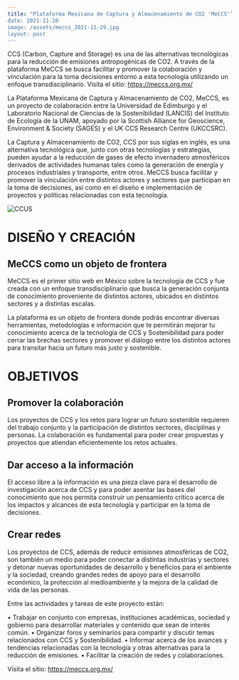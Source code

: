 ```yaml
---
title: "Plataforma Mexicana de Captura y Almacenamiento de CO2 'MeCCS'”
date: 2021-11-28
image: /assets/meccs_2021-11-29.jpg
layout: post
---
```


CCS (Carbon, Capture and Storage) es una de las alternativas
tecnológicas para la reducción de emisiones antropogénicas de CO2. A
través de la plataforma MeCCS se busca facilitar y promover la
colaboración y vinculación para la toma decisiones entorno a esta
tecnología utilizando un enfoque transdisciplinario. Visita el sitio:
<https://meccs.org.mx/>


La Plataforma Mexicana de Captura y Almacenamiento de CO2, MeCCS, es
un proyecto de colaboración entre la Universidad de Edimburgo y el
Laboratorio Nacional de Ciencias de la Sostenibilidad (LANCIS) del
Instituto de Ecología de la UNAM, apoyado por la Scottish Alliance for
Geoscience, Environment & Society (SAGES) y el UK CCS Research Centre
(UKCCSRC).


La Captura y Almacenamiento de CO2, CCS por sus siglas en inglés, es
una alternativa tecnológica que, junto con otras tecnologías y
estrategias, pueden ayudar a la reducción de gases de efecto
invernadero atmosféricos derivados de actividades humanas tales como
la generación de energía y procesos industriales y transporte, entre
otros. MeCCS busca facilitar y promover la vinculación entre distintos
actores y sectores que participan en la toma de decisiones, así como
en el diseño e implementación de proyectos y políticas relacionadas
con esta tecnología.


![CCUS](/assets/meccs2_2021-11-29.jpg)


# DISEÑO Y CREACIÓN

## MeCCS como un objeto de frontera


MeCCS es el primer sitio web en México sobre la tecnología de CCS y
fue creada con un enfoque transdisciplinario que busca la generación
conjunta de conocimiento proveniente de distintos actores, ubicados en
distintos sectores y a distintas escalas.

La plataforma es un objeto de frontera donde podrás encontrar diversas
herramientas, metodologías e información que te permitirán mejorar tu
conocimiento acerca de la tecnología de CCS y Sostenibilidad para
poder cerrar las brechas sectores y promover el diálogo entre los
distintos actores para transitar hacia un futuro más justo y
sostenible.


# OBJETIVOS

## Promover la colaboración

Los proyectos de CCS y los retos para lograr un futuro sostenible
requieren del trabajo conjunto y la participación de distintos
sectores, disciplinas y personas. La colaboración es fundamental para
poder crear propuestas y proyectos que atiendan eficientemente los
retos actuales.

## Dar acceso a la información

El acceso libre a la información es una pieza clave para el desarrollo
de investigación acerca de CCS y para poder asentar las bases del
conocimiento que nos permita construir un pensamiento crítico acerca
de los impactos y alcances de esta tecnología y participar en la toma
de decisiones.

## Crear redes

Los proyectos de CCS, además de reducir emisiones atmosféricas de CO2,
son también un medio para poder conectar a distintas industrias y
sectores y detonar nuevas oportunidades de desarrollo y beneficios
para el ambiente y la sociedad, creando grandes redes de apoyo para el
desarrollo económico, la protección al medioambiente y la mejora de la
calidad de vida de las personas.

Entre las actividades y tareas de este proyecto están:

• Trabajar en conjunto con empresas, instituciones académicas, sociedad y gobierno para desarrollar materiales y contenido que sean de interés común.
 • Organizar foros y seminarios para compartir y discutir temas relacionados con CCS y Sostenibilidad.
 • Informar acerca de los avances y tendencias relacionadas con la tecnología y otras alternativas para la reducción de emisiones.
 • Facilitar la creación de redes y colaboraciones.

Visita el sitio: <https://meccs.org.mx/>
